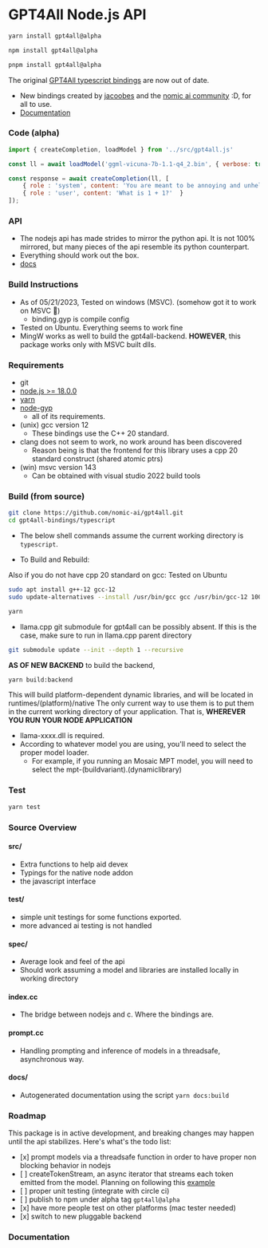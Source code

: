 # GPT4All Node.js API

```sh
yarn install gpt4all@alpha

npm install gpt4all@alpha

pnpm install gpt4all@alpha
```

The original [GPT4All typescript bindings](https://github.com/nomic-ai/gpt4all-ts) are now out of date.

*   New bindings created by [jacoobes](https://github.com/jacoobes) and the [nomic ai community](https://home.nomic.ai) :D, for all to use.
*   [Documentation](#Documentation)
### Code (alpha)

```js
import { createCompletion, loadModel } from '../src/gpt4all.js'

const ll = await loadModel('ggml-vicuna-7b-1.1-q4_2.bin', { verbose: true });

const response = await createCompletion(ll, [
    { role : 'system', content: 'You are meant to be annoying and unhelpful.'  },
    { role : 'user', content: 'What is 1 + 1?'  } 
]);

```

### API

*   The nodejs api has made strides to mirror the python api. It is not 100% mirrored, but many pieces of the api resemble its python counterpart.
*   Everything should work out the box.
*   [docs](./docs/api.md)

### Build Instructions

*   As of 05/21/2023, Tested on windows (MSVC). (somehow got it to work on MSVC 🤯)
    *   binding.gyp is compile config
*   Tested on Ubuntu. Everything seems to work fine
*   MingW works as well to build the gpt4all-backend. **HOWEVER**, this package works only with MSVC built dlls.

### Requirements

*   git
*   [node.js >= 18.0.0](https://nodejs.org/en)
*   [yarn](https://yarnpkg.com/)
*   [node-gyp](https://github.com/nodejs/node-gyp)
    *   all of its requirements.
*   (unix) gcc version 12
    *   These bindings use the C++ 20 standard.
*   clang does not seem to work, no work around has been discovered 
    *   Reason being is that the frontend for this library uses a cpp 20 standard construct (shared atomic ptrs)
*   (win) msvc version 143
    *   Can be obtained with visual studio 2022 build tools

### Build (from source)

```sh
git clone https://github.com/nomic-ai/gpt4all.git
cd gpt4all-bindings/typescript
```

*   The below shell commands assume the current working directory is `typescript`.

*   To Build and Rebuild:

Also if you do not have cpp 20 standard on gcc:
Tested on Ubuntu

```sh 
sudo apt install g++-12 gcc-12
sudo update-alternatives --install /usr/bin/gcc gcc /usr/bin/gcc-12 100 --slave /usr/bin/g++ g++ /usr/bin/g++-12 --slave /usr/bin/gcov gcov /usr/bin/gcov-12
```

```sh
yarn
```

*   llama.cpp git submodule for gpt4all can be possibly absent. If this is the case, make sure to run in llama.cpp parent directory

```sh
git submodule update --init --depth 1 --recursive
```

**AS OF NEW BACKEND** to build the backend,

```sh
yarn build:backend
```

This will build platform-dependent dynamic libraries, and will be located in runtimes/(platform)/native The only current way to use them is to put them in the current working directory of your application. That is, **WHEREVER YOU RUN YOUR NODE APPLICATION**

*   llama-xxxx.dll is required.
*   According to whatever model you are using, you'll need to select the proper model loader.
    *   For example, if you running an Mosaic MPT model, you will need to select the mpt-(buildvariant).(dynamiclibrary)

### Test

```sh
yarn test
```

### Source Overview

#### src/

*   Extra functions to help aid devex
*   Typings for the native node addon
*   the javascript interface

#### test/

*   simple unit testings for some functions exported.
*   more advanced ai testing is not handled

#### spec/

*   Average look and feel of the api
*   Should work assuming a model and libraries are installed locally in working directory

#### index.cc

*   The bridge between nodejs and c. Where the bindings are.

#### prompt.cc

*   Handling prompting and inference of models in a threadsafe, asynchronous way.

#### docs/

*   Autogenerated documentation using the script `yarn docs:build`

### Roadmap

This package is in active development, and breaking changes may happen until the api stabilizes. Here's what's the todo list:

*   \[x] prompt models via a threadsafe function in order to have proper non blocking behavior in nodejs
*   \[ ] createTokenStream, an async iterator that streams each token emitted from the model. Planning on following this [example](https://github.com/nodejs/node-addon-examples/tree/main/threadsafe-async-iterator)
*   \[ ] proper unit testing (integrate with circle ci)
*   \[ ] publish to npm under alpha tag `gpt4all@alpha`
*   \[x] have more people test on other platforms (mac tester needed)
*   \[x] switch to new pluggable backend

### Documentation
